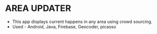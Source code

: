 # AREA UPDATER
- This app displays current happens in any area using crowd sourcing.
- Used - Android, Java, Firebase, Geocoder, picasso
